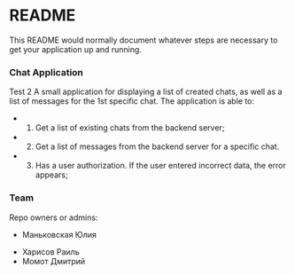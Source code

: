 # README #

This README would normally document whatever steps are necessary to get your application up and running.

### Chat Application ###

Test 2
A small application for displaying a list of created chats, 
as well as a list of messages for the 1st specific chat.
The application is able to:

+ 1) Get a list of existing chats from the backend server;
+ 2) Get a list of messages from the backend server for a specific chat.
+ 3) Has a user authorization. If the user entered incorrect data, the error appears;


### Team ###

Repo owners or admins: 

* Маньковская Юлия
+ Харисов Раиль
+ Момот Дмитрий
